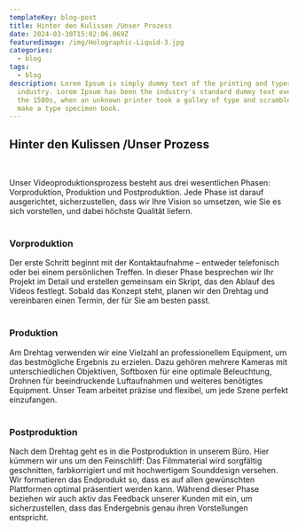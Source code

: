 ```yaml
---
templateKey: blog-post
title: Hinter den Kulissen /Unser Prozess
date: 2024-03-30T15:02:06.069Z
featuredimage: /img/Holographic-Liquid-3.jpg
categories:
  - blog
tags:
  - blog
description: Lorem Ipsum is simply dummy text of the printing and typesetting
  industry. Lorem Ipsum has been the industry's standard dummy text ever since
  the 1500s, when an unknown printer took a galley of type and scrambled it to
  make a type specimen book.
---
```

## Hinter den Kulissen /Unser Prozess
<br>

Unser Videoproduktionsprozess besteht aus drei wesentlichen Phasen: Vorproduktion, Produktion und Postproduktion. Jede Phase ist darauf ausgerichtet, sicherzustellen, dass wir Ihre Vision so umsetzen, wie Sie es sich vorstellen, und dabei höchste Qualität liefern.
<br> <br>

### Vorproduktion

Der erste Schritt beginnt mit der Kontaktaufnahme – entweder telefonisch oder bei einem persönlichen Treffen. In dieser Phase besprechen wir Ihr Projekt im Detail und erstellen gemeinsam ein Skript, das den Ablauf des Videos festlegt. Sobald das Konzept steht, planen wir den Drehtag und vereinbaren einen Termin, der für Sie am besten passt.
<br> <br>

### Produktion

Am Drehtag verwenden wir eine Vielzahl an professionellem Equipment, um das bestmögliche Ergebnis zu erzielen. Dazu gehören mehrere Kameras mit unterschiedlichen Objektiven, Softboxen für eine optimale Beleuchtung, Drohnen für beeindruckende Luftaufnahmen und weiteres benötigtes Equipment. Unser Team arbeitet präzise und flexibel, um jede Szene perfekt einzufangen.
<br> <br>

### Postproduktion

Nach dem Drehtag geht es in die Postproduktion in unserem Büro. Hier kümmern wir uns um den Feinschliff: Das Filmmaterial wird sorgfältig geschnitten, farbkorrigiert und mit hochwertigem Sounddesign versehen. Wir formatieren das Endprodukt so, dass es auf allen gewünschten Plattformen optimal präsentiert werden kann. Während dieser Phase beziehen wir auch aktiv das Feedback unserer Kunden mit ein, um sicherzustellen, dass das Endergebnis genau ihren Vorstellungen entspricht.
